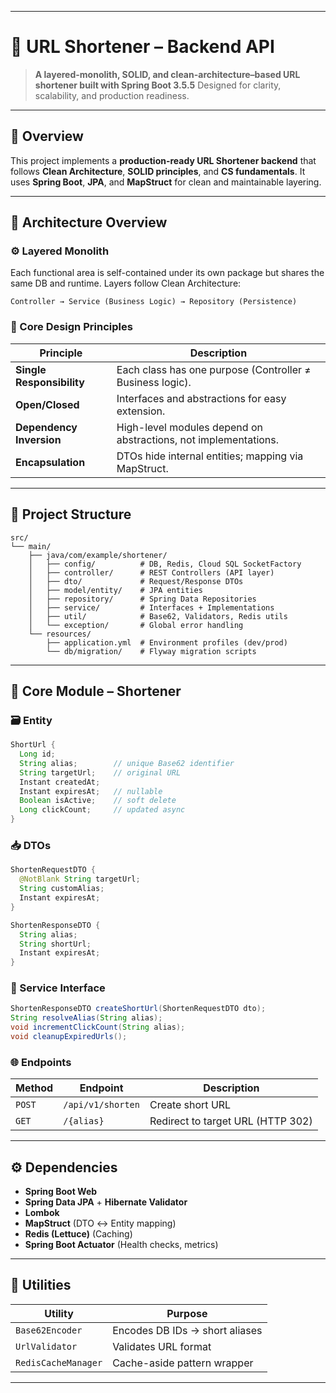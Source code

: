 

---

# 🔗 URL Shortener – Backend API

> **A layered-monolith, SOLID, and clean-architecture–based URL shortener built with Spring Boot 3.5.5**
> Designed for clarity, scalability, and production readiness.

---

## 🧩 Overview

This project implements a **production-ready URL Shortener backend** that follows **Clean Architecture**, **SOLID principles**, and **CS fundamentals**.
It uses **Spring Boot**, **JPA**, and **MapStruct** for clean and maintainable layering.

---

## 🧱 Architecture Overview

### ⚙️ Layered Monolith

Each functional area is self-contained under its own package but shares the same DB and runtime.
Layers follow Clean Architecture:

```
Controller → Service (Business Logic) → Repository (Persistence)
```

### 🧠 Core Design Principles

| Principle                 | Description                                                     |
| ------------------------- | --------------------------------------------------------------- |
| **Single Responsibility** | Each class has one purpose (Controller ≠ Business logic).       |
| **Open/Closed**           | Interfaces and abstractions for easy extension.                 |
| **Dependency Inversion**  | High-level modules depend on abstractions, not implementations. |
| **Encapsulation**         | DTOs hide internal entities; mapping via MapStruct.             |

---

## 📂 Project Structure

```
src/
└── main/
    ├── java/com/example/shortener/
    │   ├── config/          # DB, Redis, Cloud SQL SocketFactory
    │   ├── controller/      # REST Controllers (API layer)
    │   ├── dto/             # Request/Response DTOs
    │   ├── model/entity/    # JPA entities
    │   ├── repository/      # Spring Data Repositories
    │   ├── service/         # Interfaces + Implementations
    │   ├── util/            # Base62, Validators, Redis utils
    │   └── exception/       # Global error handling
    └── resources/
        ├── application.yml  # Environment profiles (dev/prod)
        └── db/migration/    # Flyway migration scripts
```

---

## 🧩 Core Module – Shortener

### 🗃️ Entity

```java
ShortUrl {
  Long id;
  String alias;        // unique Base62 identifier
  String targetUrl;    // original URL
  Instant createdAt;
  Instant expiresAt;   // nullable
  Boolean isActive;    // soft delete
  Long clickCount;     // updated async
}
```

### 📥 DTOs

```java
ShortenRequestDTO {
  @NotBlank String targetUrl;
  String customAlias;
  Instant expiresAt;
}

ShortenResponseDTO {
  String alias;
  String shortUrl;
  Instant expiresAt;
}
```

### 🧠 Service Interface

```java
ShortenResponseDTO createShortUrl(ShortenRequestDTO dto);
String resolveAlias(String alias);
void incrementClickCount(String alias);
void cleanupExpiredUrls();
```

### 🌐 Endpoints

| Method | Endpoint          | Description                       |
| ------ | ----------------- | --------------------------------- |
| `POST` | `/api/v1/shorten` | Create short URL                  |
| `GET`  | `/{alias}`        | Redirect to target URL (HTTP 302) |

---

## ⚙️ Dependencies

* **Spring Boot Web**
* **Spring Data JPA** + **Hibernate Validator**
* **Lombok**
* **MapStruct** (DTO ↔ Entity mapping)
* **Redis (Lettuce)** (Caching)
* **Spring Boot Actuator** (Health checks, metrics)

---

## 🧰 Utilities

| Utility             | Purpose                        |
| ------------------- | ------------------------------ |
| `Base62Encoder`     | Encodes DB IDs → short aliases |
| `UrlValidator`      | Validates URL format           |
| `RedisCacheManager` | Cache-aside pattern wrapper    |

---

